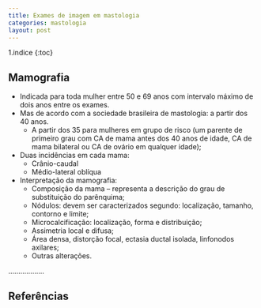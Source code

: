 ```yaml
---
title: Exames de imagem em mastologia
categories: mastologia
layout: post
---
```


1.indice
{:toc}

## Mamografia

- Indicada para toda mulher entre 50 e 69 anos com intervalo máximo de dois anos entre os exames.
- Mas de acordo com a sociedade brasileira de mastologia: a partir dos 40 anos.
    - A partir dos 35 para mulheres em grupo de risco (um parente de primeiro grau com CA de mama antes dos 40 anos de idade, CA de mama bilateral ou CA de ovário em qualquer idade);
- Duas incidências em cada mama:
    - Crânio-caudal
    - Médio-lateral oblíqua
- Interpretação da mamografia:
    - Composição da mama – representa a descrição do grau de substituição do parênquima;
    - Nódulos: devem ser caracterizados segundo: localização, tamanho, contorno e limite;
    - Microcalcificação: localização, forma e distribuição;
    - Assimetria local e difusa;
    - Área densa, distorção focal, ectasia ductal isolada, linfonodos axilares;
    - Outras alterações.


..................

## Referências
[^1]: Livro LAMUPE
